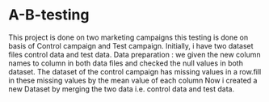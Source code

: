 # A-B-testing
This project is done on two marketing campaigns 
this testing is done on basis of Control campaign and Test campaign.
Initially,  i have two dataset files control data and test data. 
Data preparation : we given the new column names to column in both data files and checked the null values in both dataset. 
The dataset of the control campaign has missing values in a row.fill in these missing values by the mean value of each column
Now i created a new Dataset by merging the two data i.e. control data and test data.
